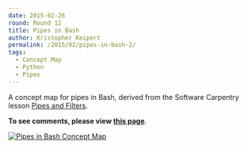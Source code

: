 ```yaml
---
date: 2015-02-26
round: Round 12
title: Pipes in Bash
author: Kristopher Keipert
permalink: /2015/02/pipes-in-bash-2/
tags:
  - Concept Map
  - Python
  - Pipes
---
```

A concept map for pipes in Bash, derived from the Software Carpentry lesson [Pipes and Filters](http://swcarpentry.github.io/shell-novice/03-pipefilter.html).

**To see comments, please view [this page](/training-course/2015/02/pipes-in-bash/)**.

<a href="http://i.imgur.com/SefEK4O.jpg"><img src="http://i.imgur.com/HEJvwdl.jpg" title="Pipes in Bash Concept Map" /></a>
